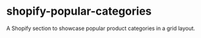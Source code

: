 # shopify-popular-categories
A Shopify section to showcase popular product categories in a grid layout.
